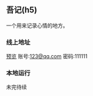 ## 吾记(h5)

一个用来记录心情的地方。

### 线上地址

[预览](http://diary.huabingtao.com/login)
账号:123@qq.com
密码:111111

### 本地运行

未完待续
